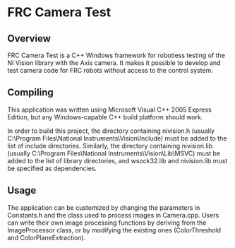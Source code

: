 FRC Camera Test
===============

## Overview

FRC Camera Test is a C++ Windows framework for robotless testing of the NI Vision library with the Axis
camera. It makes it possible to develop and test camera code for FRC robots without access to the control
system.

## Compiling

This application was written using Microsoft Visual C++ 2005 Express Edition,
but any Windows-capable C++ build platform should work.

In order to build this project, the directory containing nivision.h (usually
C:\Program Files\National Instruments\Vision\Include) must be added to the list
of include directories. Similarly, the directory containing nivision.lib
(usually C:\Program Files\National Instruments\Vision\Lib\MSVC) must be added to
the list of library directories, and wsock32.lib and nivision.lib must be
specified as dependencies.

## Usage

The application can be customized by changing the parameters in Constants.h and
the class used to process images in Camera.cpp. Users can write their own image
processing functions by deriving from the ImageProcessor class, or by modifying
the existing ones (ColorThreshold and ColorPlaneExtraction).
